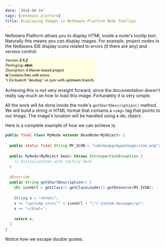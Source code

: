 ```yaml
---
date: '2018-08-14'
tags: [netbeans platform]
title: Displaying Images in Netbeans Platform Node Tooltips
---
```


Netbeans Platform allows you to display HTML inside a node's tooltip text. Naturally this means you can display images. For example, project nodes in the Netbeans IDE display icons related to errors (if there are any) and version control:

![Netbeans Node Tooltip Images](/posts/displaying-images-in-netbeans-platform-node-tooltips/node_tooltip_images.png)

Achieving this is not very straight forward, since the documentation doesn't really say much on how to load this image. Fortunately it is very simple.

<!--more-->

All the work will be done inside the node's `getShortDescription()` method. We will build a string in HTML format that contains a `<img>` tag that points to our image.  The image's location will be handled using a `URL` object.

Here is a complete example of how we can achieve is:

```java
public final class MyNode extends BeanNode<MyObject> {

  public static final String MY_ICON = "com/myapp/mypackage/icon.png";

  public MyNode(MyObject bean) throws IntrospectionException {
    // Initialization with factory here
  }

  @Override
  public String getShortDescription() {
    URL iconUrl = getClass().getClassLoader().getResource(MY_ICON);

    String s = "<html>";
    s += "<p><img src=\"" + iconUrl + "\"> Custom message</p>";
    s += "</html>";

    return s;
  }
}
```

Notice how we escape double quotes.